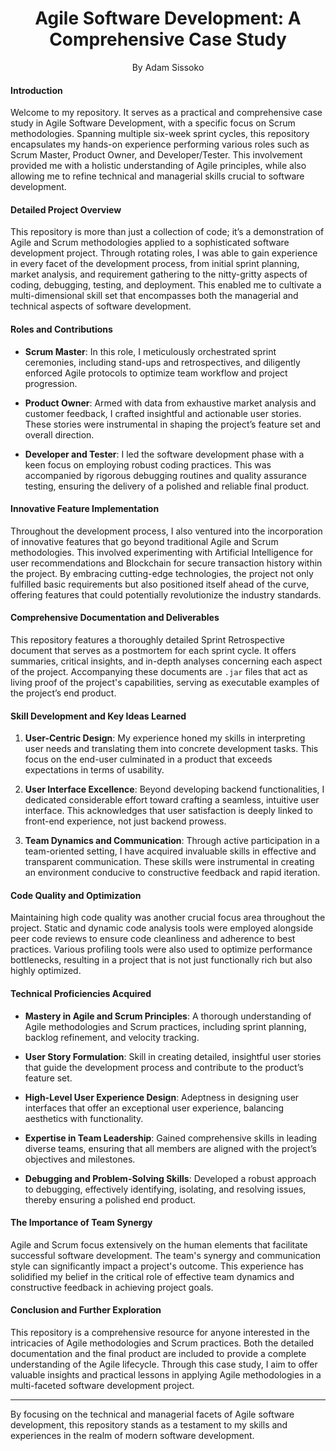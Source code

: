 
<h1 align="center">Agile Software Development: A Comprehensive Case Study</h1>
<p align="center">By Adam Sissoko</p>

#### Introduction

Welcome to my repository. It serves as a practical and comprehensive case study in Agile Software Development, with a specific focus on Scrum methodologies. Spanning multiple six-week sprint cycles, this repository encapsulates my hands-on experience performing various roles such as Scrum Master, Product Owner, and Developer/Tester. This involvement provided me with a holistic understanding of Agile principles, while also allowing me to refine technical and managerial skills crucial to software development.

#### Detailed Project Overview

This repository is more than just a collection of code; it’s a demonstration of Agile and Scrum methodologies applied to a sophisticated software development project. Through rotating roles, I was able to gain experience in every facet of the development process, from initial sprint planning, market analysis, and requirement gathering to the nitty-gritty aspects of coding, debugging, testing, and deployment. This enabled me to cultivate a multi-dimensional skill set that encompasses both the managerial and technical aspects of software development.

#### Roles and Contributions

- **Scrum Master**: In this role, I meticulously orchestrated sprint ceremonies, including stand-ups and retrospectives, and diligently enforced Agile protocols to optimize team workflow and project progression.
  
- **Product Owner**: Armed with data from exhaustive market analysis and customer feedback, I crafted insightful and actionable user stories. These stories were instrumental in shaping the project’s feature set and overall direction.

- **Developer and Tester**: I led the software development phase with a keen focus on employing robust coding practices. This was accompanied by rigorous debugging routines and quality assurance testing, ensuring the delivery of a polished and reliable final product.

#### Innovative Feature Implementation

Throughout the development process, I also ventured into the incorporation of innovative features that go beyond traditional Agile and Scrum methodologies. This involved experimenting with Artificial Intelligence for user recommendations and Blockchain for secure transaction history within the project. By embracing cutting-edge technologies, the project not only fulfilled basic requirements but also positioned itself ahead of the curve, offering features that could potentially revolutionize the industry standards.

#### Comprehensive Documentation and Deliverables

This repository features a thoroughly detailed Sprint Retrospective document that serves as a postmortem for each sprint cycle. It offers summaries, critical insights, and in-depth analyses concerning each aspect of the project. Accompanying these documents are `.jar` files that act as living proof of the project's capabilities, serving as executable examples of the project’s end product.

#### Skill Development and Key Ideas Learned

1. **User-Centric Design**: My experience honed my skills in interpreting user needs and translating them into concrete development tasks. This focus on the end-user culminated in a product that exceeds expectations in terms of usability.

2. **User Interface Excellence**: Beyond developing backend functionalities, I dedicated considerable effort toward crafting a seamless, intuitive user interface. This acknowledges that user satisfaction is deeply linked to front-end experience, not just backend prowess.

3. **Team Dynamics and Communication**: Through active participation in a team-oriented setting, I have acquired invaluable skills in effective and transparent communication. These skills were instrumental in creating an environment conducive to constructive feedback and rapid iteration.

#### Code Quality and Optimization

Maintaining high code quality was another crucial focus area throughout the project. Static and dynamic code analysis tools were employed alongside peer code reviews to ensure code cleanliness and adherence to best practices. Various profiling tools were also used to optimize performance bottlenecks, resulting in a project that is not just functionally rich but also highly optimized.

#### Technical Proficiencies Acquired

- **Mastery in Agile and Scrum Principles**: A thorough understanding of Agile methodologies and Scrum practices, including sprint planning, backlog refinement, and velocity tracking.
  
- **User Story Formulation**: Skill in creating detailed, insightful user stories that guide the development process and contribute to the product’s feature set.

- **High-Level User Experience Design**: Adeptness in designing user interfaces that offer an exceptional user experience, balancing aesthetics with functionality.

- **Expertise in Team Leadership**: Gained comprehensive skills in leading diverse teams, ensuring that all members are aligned with the project’s objectives and milestones.

- **Debugging and Problem-Solving Skills**: Developed a robust approach to debugging, effectively identifying, isolating, and resolving issues, thereby ensuring a polished end product.

#### The Importance of Team Synergy

Agile and Scrum focus extensively on the human elements that facilitate successful software development. The team's synergy and communication style can significantly impact a project's outcome. This experience has solidified my belief in the critical role of effective team dynamics and constructive feedback in achieving project goals.

#### Conclusion and Further Exploration

This repository is a comprehensive resource for anyone interested in the intricacies of Agile methodologies and Scrum practices. Both the detailed documentation and the final product are included to provide a complete understanding of the Agile lifecycle. Through this case study, I aim to offer valuable insights and practical lessons in applying Agile methodologies in a multi-faceted software development project.

---

By focusing on the technical and managerial facets of Agile software development, this repository stands as a testament to my skills and experiences in the realm of modern software development.
